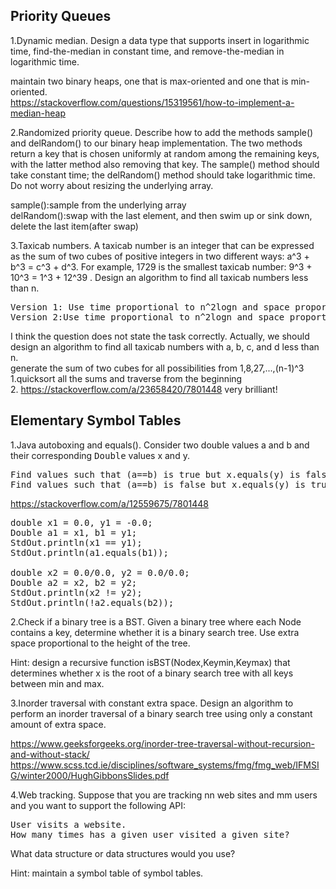 ## Priority Queues
1.Dynamic median. Design a data type that supports insert in logarithmic time, find-the-median in constant time, and remove-the-median in logarithmic time.

maintain two binary heaps, one that is max-oriented and one that is min-oriented.  
https://stackoverflow.com/questions/15319561/how-to-implement-a-median-heap

2.Randomized priority queue. Describe how to add the methods sample() and delRandom() to our binary heap implementation. The two methods return a key that is chosen uniformly at random among the remaining keys, with the latter method also removing that key. The sample() method should take constant time; the delRandom() method should take logarithmic time. Do not worry about resizing the underlying array.

sample():sample from the underlying array  
delRandom():swap with the last element, and then swim up or sink down, delete the last item(after swap)

3.Taxicab numbers. A taxicab number is an integer that can be expressed as the sum of two cubes of positive integers in two different ways: a^3 + b^3 = c^3 + d^3. For example, 1729 is the smallest taxicab number: 9^3 + 10^3 = 1^3 + 12^39 . Design an algorithm to find all taxicab numbers less than n.
<pre>
Version 1: Use time proportional to n^2logn and space proportional to n^2.
Version 2:Use time proportional to n^2logn and space proportional to n.
</pre>

I think the question does not state the task correctly. Actually, we should design an algorithm to find all taxicab numbers with a, b, c, and d less than n.  
generate the sum of two cubes for all possibilities from 1,8,27,...,(n-1)^3  
1.quicksort all the sums and traverse from the beginning  
2. https://stackoverflow.com/a/23658420/7801448 very brilliant!

## Elementary Symbol Tables 
1.Java autoboxing and equals(). Consider two double values a and b and their corresponding <tt>Double</tt> values x and y.
<pre>
Find values such that (a==b) is true but x.equals(y) is false.
Find values such that (a==b) is false but x.equals(y) is true.
</pre>

https://stackoverflow.com/a/12559675/7801448
<pre>
double x1 = 0.0, y1 = -0.0;
Double a1 = x1, b1 = y1;
StdOut.println(x1 == y1);
StdOut.println(a1.equals(b1));

double x2 = 0.0/0.0, y2 = 0.0/0.0;
Double a2 = x2, b2 = y2;
StdOut.println(x2 != y2);
StdOut.println(!a2.equals(b2));
</pre>

2.Check if a binary tree is a BST. Given a binary tree where each Node contains a key, determine whether it is a binary search tree. Use extra space proportional to the height of the tree.

Hint: design a recursive function isBST(Nodex,Keymin,Keymax) that determines whether x is the root of a binary search tree with all keys between min and max.

3.Inorder traversal with constant extra space. Design an algorithm to perform an inorder traversal of a binary search tree using only a constant amount of extra space.

https://www.geeksforgeeks.org/inorder-tree-traversal-without-recursion-and-without-stack/  
https://www.scss.tcd.ie/disciplines/software_systems/fmg/fmg_web/IFMSIG/winter2000/HughGibbonsSlides.pdf

4.Web tracking. Suppose that you are tracking nn web sites and mm users and you want to support the following API:
<pre>
User visits a website.
How many times has a given user visited a given site?
</pre>
What data structure or data structures would you use?

Hint: maintain a symbol table of symbol tables.
